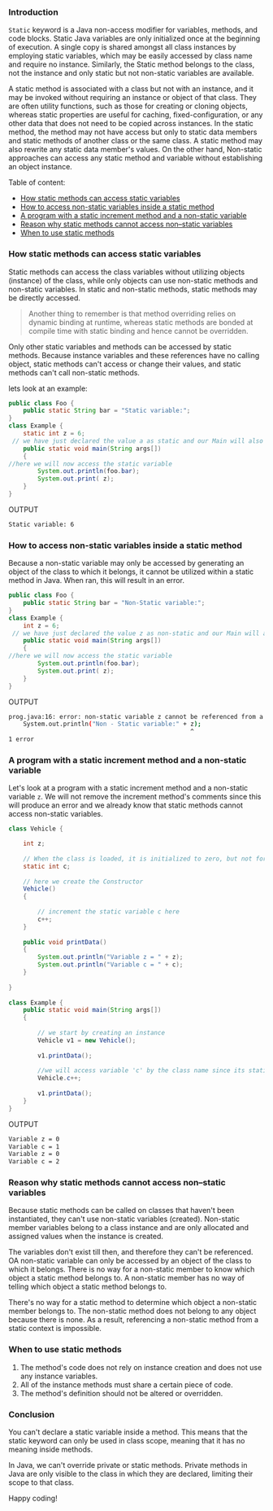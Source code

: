 ### Introduction
`Static` keyword is a Java non-access modifier for variables, methods, and code blocks. Static Java variables are only initialized once at the beginning of execution. A single copy is shared amongst all class instances by employing static variables, which may be easily accessed by class name and require no instance. Similarly, the Static method belongs to the class, not the instance and only static but not non-static variables are available.

A static method is associated with a class but not with an instance, and it may be invoked without requiring an instance or object of that class. They are often utility functions, such as those for creating or cloning objects, whereas static properties are useful for caching, fixed-configuration, or any other data that does not need to be copied across instances. In the static method, the method may not have access but only to static data members and static methods of another class or the same class. A static method may also rewrite any static data member's values. On the other hand, Non-static approaches can access any static method and variable without establishing an object instance.

Table of content:
- [How static methods can access static variables](#how-static-methods-can-access-variables)
- [How to access non-static variables inside a static method](#how-to-access-non-static-variables-inside-a-static-method)
- [A program with a static increment method and a non-static variable](#a-program-with-a-static-increment-method-and-a-non-static-variable)
- [Reason why static methods cannot access non–static variables](#reason-why-static-methods-cannot-access-non–static-variables)
- [When to use static methods ](#when-to-use-static-methods)
### How static methods can access static variables
Static methods can access the class variables without utilizing objects (instance) of the class, while only objects can use non-static methods and non-static variables. In static and non-static methods, static methods may be directly accessed. 
> Another thing to remember is that method overriding relies on dynamic binding at runtime, whereas static methods are bonded at compile time with static binding and hence cannot be overridden. 

Only other static variables and methods can be accessed by static methods. Because instance variables and these references have no calling object, static methods can't access or change their values, and static methods can't call non-static methods.

lets look at an example:
```Java
public class Foo {
    public static String bar = "Static variable:";
}
class Example {
    static int z = 6;
 // we have just declared the value a as static and our Main will also be startic
    public static void main(String args[])
    {
//here we will now access the static variable
        System.out.println(foo.bar);
        System.out.print( z);
    }
}
```
OUTPUT
```bash
Static variable: 6
```
### How to access non-static variables inside a static method
Because a non-static variable may only be accessed by generating an object of the class to which it belongs, it cannot be utilized within a static method in Java. When ran, this will result in an error.
```Java
public class Foo {
    public static String bar = "Non-Static variable:";
}
class Example {
    int z = 6;
 // we have just declared the value z as non-static and our Main will also be startic
    public static void main(String args[])
    {
//here we will now access the static variable
        System.out.println(foo.bar);
        System.out.print( z);
    }
}
```
OUTPUT
```bash
prog.java:16: error: non-static variable z cannot be referenced from a static context
    System.out.println("Non - Static variable:" + z);
                                                  ^
1 error
```
### A program with a static increment method and a non-static variable
Let's look at a program with a static increment method and a non-static variable `z`. We will not remove the increment method's comments since this will produce an error and we already know that static methods cannot access non-static variables.
```Java
class Vehicle {

    int z;
 
    // When the class is loaded, it is initialized to zero, but not for each object produced.
    static int c;
 
    // here we create the Constructor
    Vehicle()
    {
 
        // increment the static variable c here 
        c++;
    }
 
    public void printData()
    {
        System.out.println("Variable z = " + z);
        System.out.println("Variable c = " + c);
    }
 
}
 
class Example {
    public static void main(String args[])
    {
 
        // we start by creating an instance
        Vehicle v1 = new Vehicle();
 
        v1.printData();
 
        //we will access variable 'c' by the class name since its static
        Vehicle.c++;
 
        v1.printData();
    }
}

```
OUTPUT
```bash
Variable z = 0
Variable c = 1
Variable z = 0
Variable c = 2
```
### Reason why static methods cannot access non–static variables
Because static methods can be called on classes that haven't been instantiated, they can't use non-static variables (created). Non-static member variables belong to a class instance and are only allocated and assigned values when the instance is created.

The variables don't exist till then, and therefore they can't be referenced. OA non-static variable can only be accessed by an object of the class to which it belongs. There is no way for a non-static member to know which object a static method belongs to. A non-static member has no way of telling which object a static method belongs to.

There's no way for a static method to determine which object a non-static member belongs to. The non-static method does not belong to any object because there is none. As a result, referencing a non-static method from a static context is impossible.
### When to use static methods 
1. The method's code does not rely on instance creation and does not use any instance variables.
2. All of the instance methods must share a certain piece of code.
3. The method's definition should not be altered or overridden.
### Conclusion
You can't declare a static variable inside a method. This means that the static keyword can only be used in class scope, meaning that it has no meaning inside methods.

In Java, we can't override private or static methods. Private methods in Java are only visible to the class in which they are declared, limiting their scope to that class.

Happy coding!